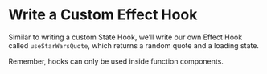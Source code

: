 # Write a Custom Effect Hook

Similar to writing a custom State Hook, we’ll write our own Effect Hook called `useStarWarsQuote`, which returns a random quote and a loading state.

Remember, hooks can only be used inside function components.
